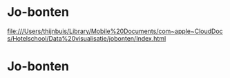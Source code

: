# Jo-bonten
<file:///Users/thijnbuis/Library/Mobile%20Documents/com~apple~CloudDocs/Hotelschool/Data%20visualisatie/jobonten/Index.html>

# Jo-bonten
